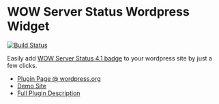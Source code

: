 WOW Server Status Wordpress Widget
===
[![Build Status](https://travis-ci.org/ycfreeman/wow-server-status-widget.svg?branch=master)](https://travis-ci.org/ycfreeman/wow-server-status-widget)

Easily add [WOW Server Status 4.1 badge](http://53x11.com/blog/2005/04/21/WoW-Server-Status-41.10) to your wordpress site by just a few clicks.

* [Plugin Page @ wordpress.org](https://wordpress.org/plugins/wow-server-status-widget/)
* [Demo Site](http://wssdemo.ycfreeman.com/)
* [Full Plugin Description](http://ycfreeman.com/blog/2010/06/wow-server-status-wordpress-widget-10/)
